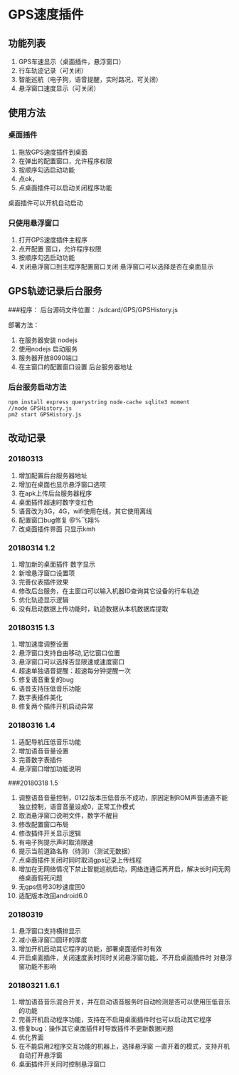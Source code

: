 # GPS速度插件
## 功能列表
1. GPS车速显示（桌面插件，悬浮窗口）
2. 行车轨迹记录（可关闭）
3. 智能巡航（电子狗，语音提醒，实时路况，可关闭）
4. 悬浮窗口速度显示（可关闭）

## 使用方法
### 桌面插件
   1. 拖放GPS速度插件到桌面
   2. 在弹出的配置窗口，允许程序权限
   3. 按顺序勾选启动功能
   4. 点ok，
   5. 点桌面插件可以启动关闭程序功能
   
   桌面插件可以开机自动启动
   
 ### 只使用悬浮窗口
 1. 打开GPS速度插件主程序
 2. 点开配置 窗口，允许程序权限
 3. 按顺序勾选启动功能
 4. 关闭悬浮窗口到主程序配置窗口关闭
 悬浮窗口可以选择是否在桌面显示
 
 
 ## GPS轨迹记录后台服务
 
 ###程序： 
后台源码文件位置：
/sdcard/GPS/GPSHistory.js

部署方法：
1. 在服务器安装 nodejs
2. 使用nodejs 启动服务
3. 服务器开放8090端口
4. 在主窗口的配置窗口设置 后台服务器地址

### 后台服务启动方法
```$bash
npm install express querystring node-cache sqlite3 moment
//node GPSHistory.js
pm2 start GPSHistory.js 
```

## 改动记录
### 20180313
1. 增加配置后台服务器地址
2. 增加在桌面也显示悬浮窗口选项
3. 在apk上传后台服务器程序
4. 桌面插件超速时数字变红色
5. 语音改为3G，4G，wifi使用在线，其它使用离线
6. 配置窗口bug修复 @%飞翔%
7. 改桌面插件界面 只显示kmh 

### 20180314 1.2
1. 增加新的桌面插件 数字显示
2. 新增悬浮窗口设置项
3. 完善仪表插件效果
4. 修改后台服务，在主窗口可以输入机器ID查询其它设备的行车轨迹
5. 优化轨迹显示逻辑
6. 没有启动数据上传功能时，轨迹数据从本机数据库提取   

### 20180315 1.3
1. 增加速度调整设置
2. 悬浮窗口支持自由移动,记忆窗口位置
3. 悬浮窗口可以选择否显限速或速度窗口
4. 超速单独语音提醒：超速每分钟提醒一次
5. 修复语音重复的bug
6. 语音支持压低音乐功能
7. 数字表插件美化
8. 修复两个插件开机启动异常

### 20180316 1.4
1. 适配导航压低音乐功能
2. 增加语音音量设置
3. 完善数字表插件
4. 悬浮窗口增加功能说明

###20180318 1.5
1. 调整语音音量控制，0122版本压低音乐不成功，原因定制ROM声音通道不能独立控制，语音音量设成0，正常工作模式
2. 取消悬浮窗口说明文件，数字不醒目
3. 修改配置窗口布局
4. 修改插件开关显示逻辑
5. 有电子狗提示声时取消限速
6. 提示当前道路名称（待测）（测试无数据）
7. 点桌面插件关闭时同时取消gps记录上传线程
8. 增加在无网络情况下禁止智能巡航启动，网络连通后再开启，解决长时间无网络桌面假死问题
9. 无gps信号30秒速度回0
10. 适配版本改回android6.0

### 20180319 
1. 悬浮窗口支持横排显示
2. 减小悬浮窗口圆环的厚度
3. 增加开机启动其它程序的功能，部署桌面插件时有效
4. 开启桌面插件，关闭速度表时同时关闭悬浮窗功能，不开启桌面插件时 对悬浮窗功能不影响 

### 20180321 1.6.1
1. 增加语音音乐混合开关，并在启动语音服务时自动检测是否可以使用压低音乐的功能
2. 完善开机启动程序功能，支持在不启用桌面插件时也可以启动其它程序
3. 修复bug：操作其它桌面插件时导致插件不更新数据问题
4. 优化界面
5. 在不能启用2程序交互功能的机器上，选择悬浮窗 一直开着的模式，支持开机自动打开悬浮窗
6. 桌面插件开关同时控制悬浮窗口
